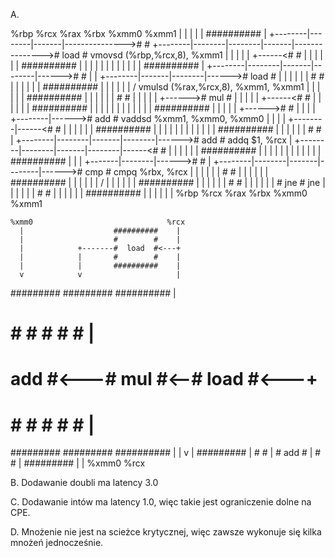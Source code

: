 A.

 %rbp     %rcx     %rax     %rbx    %xmm0    %xmm1
   |        |        |        |       |                ##########
   |        +--------|--------|-------|--------------->#        #
   +--------|--------|--------|-------|--------------->#  load  #  vmovsd (%rbp,%rcx,8), %xmm1
   |        |        |        |       |        +------<#        #
   |        |        |        |       |        |       ##########
   |        |        |        |       |        |
   |        |        |        |       |        |       ##########
   |        +--------|--------|-------|--------|------>#        #
   |        |        +--------|-------|--------|------>#  load  #
   |        |        |        |       |        |       #        #
   |        |        |        |       |        |       ##########
   |        |        |        |       |        |           \/      vmulsd (%rax,%rcx,8), %xmm1, %xmm1
   |        |        |        |       |        |       ##########
   |        |        |        |       |        |       #        #
   |        |        |        |       |        +------>#  mul   #
   |        |        |        |       |        +------<#        #
   |        |        |        |       |        |       ##########
   |        |        |        |       |        |
   |        |        |        |       |        |       ##########
   |        |        |        |       |        +------>#        #
   |        |        |        |       +--------|------>#  add   #  vaddsd %xmm1, %xmm0, %xmm0
   |        |        |        |       +--------|------<#        #
   |        |        |        |       |        |       ##########
   |        |        |        |       |        |
   |        |        |        |       |        |       ##########
   |        |        |        |       |        |       #        #
   |        +--------|--------|-------|--------|------>#  add   #  addq $1, %rcx
   |        +--------|--------|-------|--------|------<#        #
   |        |        |        |       |        |       ##########
   |        |        |        |       |        |
   |        |        |        |       |        |       ##########
   |        |        |        +-------|--------|------>#        #
   |        +--------|--------|-------|--------|------>#  cmp   #  cmpq %rbx, %rcx
   |        |        |        |       |        |       #        #
   |        |        |        |       |        |       ##########
   |        |        |        |       |        |           \/
   |        |        |        |       |        |       ##########
   |        |        |        |       |        |       #        #
   |        |        |        |       |        |       #  jne   #  jne
   |        |        |        |       |        |       #        #
   |        |        |        |       |        |       ##########
   |        |        |        |       |        |
 %rbp     %rcx     %rax     %rbx    %xmm0    %xmm1





    %xmm0                              %rcx
      |                    ##########    |
      |                    #        #    |
      |            +-------#  load  #<---+
      |            |       #        #    |
      |            |       ##########    |
      v            v                     |
  #########    #########   ##########    |
  #       #    #       #   #        #    |
  #  add  #<---#  mul  #<--#  load  #<---+
  #       #    #       #   #        #    |
  #########    #########   ##########    |
      |                                  v
      |                              #########
      |                              #       #
      |                              #  add  #
      |                              #       #
      |                              #########
      |                                  |
    %xmm0                              %rcx

B.
Dodawanie doubli ma latency 3.0

C.
Dodawanie intów ma latency 1.0, więc takie jest ograniczenie dolne na CPE.

D.
Mnożenie nie jest na scieżce krytycznej, więc zawsze wykonuje się kilka mnożeń jednocześnie.


